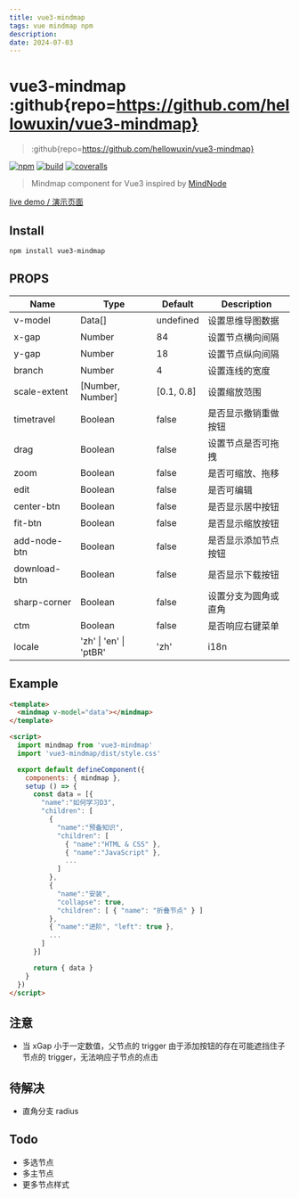 ```yaml
---
title: vue3-mindmap
tags: vue mindmap npm
description:
date: 2024-07-03
---
```


# vue3-mindmap :github{repo=https://github.com/hellowuxin/vue3-mindmap}

> :github{repo=https://github.com/hellowuxin/vue3-mindmap}

[![npm](https://img.shields.io/npm/v/vue3-mindmap)](https://www.npmjs.com/package/vue3-mindmap)
[![build](https://github.com/hellowuxin/vue3-mindmap/actions/workflows/blank.yml/badge.svg)](https://github.com/hellowuxin/vue3-mindmap/actions)
[![coveralls](https://img.shields.io/coveralls/github/hellowuxin/vue3-mindmap)](https://coveralls.io/github/hellowuxin/vue3-mindmap)

> Mindmap component for Vue3 inspired by [MindNode](https://mindnode.com)

[live demo / 演示页面](https://5xin.xyz/vue3-mindmap)

## Install

```sh
npm install vue3-mindmap
```

## PROPS

| Name         | Type                   | Default    | Description          |
| ------------ | ---------------------- | ---------- | -------------------- |
| v-model      | Data[]                 | undefined  | 设置思维导图数据     |
| x-gap        | Number                 | 84         | 设置节点横向间隔     |
| y-gap        | Number                 | 18         | 设置节点纵向间隔     |
| branch       | Number                 | 4          | 设置连线的宽度       |
| scale-extent | [Number, Number]       | [0.1, 0.8] | 设置缩放范围         |
| timetravel   | Boolean                | false      | 是否显示撤销重做按钮 |
| drag         | Boolean                | false      | 设置节点是否可拖拽   |
| zoom         | Boolean                | false      | 是否可缩放、拖移     |
| edit         | Boolean                | false      | 是否可编辑           |
| center-btn   | Boolean                | false      | 是否显示居中按钮     |
| fit-btn      | Boolean                | false      | 是否显示缩放按钮     |
| add-node-btn | Boolean                | false      | 是否显示添加节点按钮 |
| download-btn | Boolean                | false      | 是否显示下载按钮     |
| sharp-corner | Boolean                | false      | 设置分支为圆角或直角 |
| ctm          | Boolean                | false      | 是否响应右键菜单     |
| locale       | 'zh' \| 'en' \| 'ptBR' | 'zh'       | i18n                 |

## Example

```html
<template>
  <mindmap v-model="data"></mindmap>
</template>

<script>
  import mindmap from 'vue3-mindmap'
  import 'vue3-mindmap/dist/style.css'

  export default defineComponent({
    components: { mindmap },
    setup () => {
      const data = [{
        "name":"如何学习D3",
        "children": [
          {
            "name":"预备知识",
            "children": [
              { "name":"HTML & CSS" },
              { "name":"JavaScript" },
              ...
            ]
          },
          {
            "name":"安装",
            "collapse": true,
            "children": [ { "name": "折叠节点" } ]
          },
          { "name":"进阶", "left": true },
          ...
        ]
      }]

      return { data }
    }
  })
</script>
```

## 注意

- 当 xGap 小于一定数值，父节点的 trigger 由于添加按钮的存在可能遮挡住子节点的 trigger，无法响应子节点的点击

## 待解决

- 直角分支 radius

## Todo

- 多选节点
- 多主节点
- 更多节点样式
